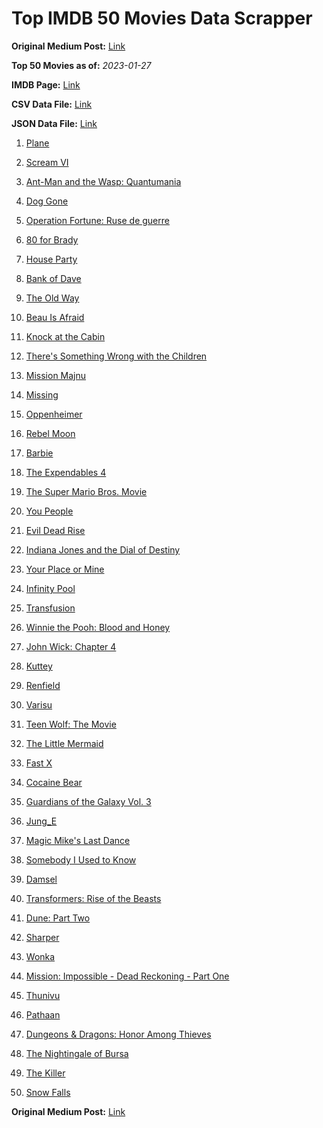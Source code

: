 # Top IMDB 50 Movies Data Scrapper

**Original Medium Post:** [Link](https://medium.com/@nishantsahoo/which-movie-should-i-watch-5c83a3c0f5b1) 

**Top 50 Movies as of:** _2023-01-27_

**IMDB Page:** [Link](http://www.imdb.com/search/title?release_date=2023,2023&title_type=feature)

**CSV Data File:** [Link](/Data/data.csv)

**JSON Data File:** [Link](/Data/data.json)

1. [Plane](https://www.imdb.com/title/tt5884796/?ref_=adv_li_tt)

2. [Scream VI](https://www.imdb.com/title/tt17663992/?ref_=adv_li_tt)

3. [Ant-Man and the Wasp: Quantumania](https://www.imdb.com/title/tt10954600/?ref_=adv_li_tt)

4. [Dog Gone](https://www.imdb.com/title/tt15334430/?ref_=adv_li_tt)

5. [Operation Fortune: Ruse de guerre](https://www.imdb.com/title/tt7985704/?ref_=adv_li_tt)

6. [80 for Brady](https://www.imdb.com/title/tt18079362/?ref_=adv_li_tt)

7. [House Party](https://www.imdb.com/title/tt8005118/?ref_=adv_li_tt)

8. [Bank of Dave](https://www.imdb.com/title/tt14308636/?ref_=adv_li_tt)

9. [The Old Way](https://www.imdb.com/title/tt8593824/?ref_=adv_li_tt)

10. [Beau Is Afraid](https://www.imdb.com/title/tt13521006/?ref_=adv_li_tt)

11. [Knock at the Cabin](https://www.imdb.com/title/tt15679400/?ref_=adv_li_tt)

12. [There's Something Wrong with the Children](https://www.imdb.com/title/tt16127696/?ref_=adv_li_tt)

13. [Mission Majnu](https://www.imdb.com/title/tt13131232/?ref_=adv_li_tt)

14. [Missing](https://www.imdb.com/title/tt10855768/?ref_=adv_li_tt)

15. [Oppenheimer](https://www.imdb.com/title/tt15398776/?ref_=adv_li_tt)

16. [Rebel Moon](https://www.imdb.com/title/tt14998742/?ref_=adv_li_tt)

17. [Barbie](https://www.imdb.com/title/tt1517268/?ref_=adv_li_tt)

18. [The Expendables 4](https://www.imdb.com/title/tt3291150/?ref_=adv_li_tt)

19. [The Super Mario Bros. Movie](https://www.imdb.com/title/tt6718170/?ref_=adv_li_tt)

20. [You People](https://www.imdb.com/title/tt14826022/?ref_=adv_li_tt)

21. [Evil Dead Rise](https://www.imdb.com/title/tt13345606/?ref_=adv_li_tt)

22. [Indiana Jones and the Dial of Destiny](https://www.imdb.com/title/tt1462764/?ref_=adv_li_tt)

23. [Your Place or Mine](https://www.imdb.com/title/tt12823454/?ref_=adv_li_tt)

24. [Infinity Pool](https://www.imdb.com/title/tt10365998/?ref_=adv_li_tt)

25. [Transfusion](https://www.imdb.com/title/tt14873054/?ref_=adv_li_tt)

26. [Winnie the Pooh: Blood and Honey](https://www.imdb.com/title/tt19623240/?ref_=adv_li_tt)

27. [John Wick: Chapter 4](https://www.imdb.com/title/tt10366206/?ref_=adv_li_tt)

28. [Kuttey](https://www.imdb.com/title/tt15281704/?ref_=adv_li_tt)

29. [Renfield](https://www.imdb.com/title/tt11358390/?ref_=adv_li_tt)

30. [Varisu](https://www.imdb.com/title/tt11998558/?ref_=adv_li_tt)

31. [Teen Wolf: The Movie](https://www.imdb.com/title/tt15486810/?ref_=adv_li_tt)

32. [The Little Mermaid](https://www.imdb.com/title/tt5971474/?ref_=adv_li_tt)

33. [Fast X](https://www.imdb.com/title/tt5433140/?ref_=adv_li_tt)

34. [Cocaine Bear](https://www.imdb.com/title/tt14209916/?ref_=adv_li_tt)

35. [Guardians of the Galaxy Vol. 3](https://www.imdb.com/title/tt6791350/?ref_=adv_li_tt)

36. [Jung_E](https://www.imdb.com/title/tt22352848/?ref_=adv_li_tt)

37. [Magic Mike's Last Dance](https://www.imdb.com/title/tt16280138/?ref_=adv_li_tt)

38. [Somebody I Used to Know](https://www.imdb.com/title/tt15333984/?ref_=adv_li_tt)

39. [Damsel](https://www.imdb.com/title/tt13452446/?ref_=adv_li_tt)

40. [Transformers: Rise of the Beasts](https://www.imdb.com/title/tt5090568/?ref_=adv_li_tt)

41. [Dune: Part Two](https://www.imdb.com/title/tt15239678/?ref_=adv_li_tt)

42. [Sharper](https://www.imdb.com/title/tt12573454/?ref_=adv_li_tt)

43. [Wonka](https://www.imdb.com/title/tt6166392/?ref_=adv_li_tt)

44. [Mission: Impossible - Dead Reckoning - Part One](https://www.imdb.com/title/tt9603212/?ref_=adv_li_tt)

45. [Thunivu](https://www.imdb.com/title/tt15163652/?ref_=adv_li_tt)

46. [Pathaan](https://www.imdb.com/title/tt12844910/?ref_=adv_li_tt)

47. [Dungeons & Dragons: Honor Among Thieves](https://www.imdb.com/title/tt2906216/?ref_=adv_li_tt)

48. [The Nightingale of Bursa](https://www.imdb.com/title/tt19246408/?ref_=adv_li_tt)

49. [The Killer](https://www.imdb.com/title/tt1136617/?ref_=adv_li_tt)

50. [Snow Falls](https://www.imdb.com/title/tt11569658/?ref_=adv_li_tt)

**Original Medium Post:** [Link](https://medium.com/@nishantsahoo/which-movie-should-i-watch-5c83a3c0f5b1) 
